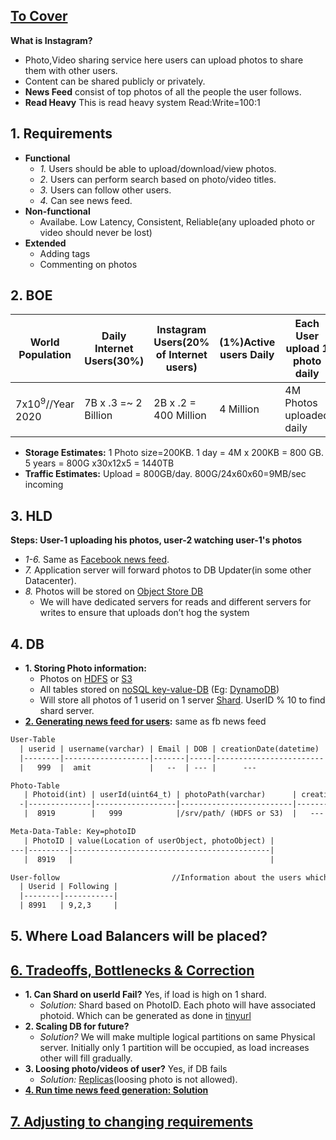 ## [To Cover](/System-Design/Scalable)

**What is Instagram?** 
  - Photo,Video sharing service here users can upload photos to share them with other users.
  - Content can be shared publicly or privately.
  - **News Feed** consist of top photos of all the people the user follows.
  - **Read Heavy** This is read heavy system Read:Write=100:1

## 1. Requirements
- **Functional**
  - *1.* Users should be able to upload/download/view photos.
  - *2.* Users can perform search based on photo/video titles.
  - *3.* Users can follow other users.
  - *4.* Can see news feed.
- **Non-functional**
  - Availabe. Low Latency, Consistent, Reliable(any uploaded photo or video should never be lost)
- **Extended**
  - Adding tags
  - Commenting on photos

## 2. BOE

|World Population|Daily Internet Users(30%)|Instagram Users(20% of Internet users)|(1%)Active users Daily|Each User upload 1 photo daily|Photos/sec|
|---|---|---|---|---|---|
|7x10<sup>9</sup>//Year 2020|7B x .3 =~ 2 Billion|2B x .2 = 400 Million|4 Million|4M Photos uploaded daily|4M/24 x 60 x 60 = 4Photos/sec|

- **Storage Estimates:** 1 Photo size=200KB. 1 day = 4M x 200KB = 800 GB. 5 years = 800G x30x12x5 = 1440TB
- **Traffic Estimates:** Upload = 800GB/day. 800G/24x60x60=9MB/sec incoming

## 3. HLD

**Steps: User-1 uploading his photos, user-2 watching user-1's photos**
- *1-6.* Same as [Facebook news feed](/System-Design/Scalable/facebook/News%20Feed).
- *7.* Application server will forward photos to DB Updater(in some other Datacenter).
- *8.* Photos will be stored on [Object Store DB](/System-Design/Concepts/Databases)
  - We will have dedicated servers for reads and different servers for writes to ensure that uploads don’t hog the system

## 4. DB
- **1. Storing Photo information:** 
  - Photos on [HDFS](/Operating_Systems/Linux/FileSystem/HDFS_Hadoop_Distributed_File_System.md) or [S3](/System-Design/Concepts/Databases/Object_Storage/Amazon_S3.md)
  - All tables stored on [noSQL key-value-DB](/System-Design/Concepts/Databases) (Eg: [DynamoDB](/System-Design/Concepts/Databases/NOSQL/AWS_DynamoDB/README.md))
  - Will store all photos of 1 userid on 1 server [Shard](/System-Design/Concepts/Databases/Database_Scaling). UserID % 10 to find shard server.
- **[2. Generating news feed for users](/Scalable/facebook/News%20Feed/README.md):** same as fb news feed

```html
User-Table
  | userid | username(varchar) | Email | DOB | creationDate(datetime) | lastlogin_time | 
  |--------|-------------------|-------|-----|------------------------|----------------|
  |   999  |  amit             |   --  | --- |      ---               |   --           |

Photo-Table
   | Photoid(int) | userId(uint64_t) | photoPath(varchar)      | creationDate(datetime) | 
  -|--------------|------------------|-------------------------|------------------------|-------
   |  8919        |   999            |/srv/path/ (HDFS or S3)  |   ---                  |

Meta-Data-Table: Key=photoID                                            //Information where photo-object,user-object are stored
   | PhotoID | value(Location of userObject, photoObject) |
---|---------|--------------------------------------------|
   |  8919   |                                            |

User-follow                         //Information about the users which this user is following
  | Userid | Following |
  |--------|-----------|
  | 8991   | 9,2,3     |
```

## 5. Where Load Balancers will be placed?

## [6. Tradeoffs, Bottlenecks & Correction](/System-Design/Concepts/Bottlenecks_of_Distributed_Systems/Bottlenecks.md)
- **1. Can Shard on userId Fail?** Yes, if load is high on 1 shard.
  - *Solution:* Shard based on PhotoID. Each photo will have associated photoid. Which can be generated as done in [tinyurl](/System-Design/Scalable/tinyurl/Design.md)
- **2. Scaling DB for future?**
  - *Solution?* We will make multiple logical partitions on same Physical server. Initially only 1 partition will be occupied, as load increases other will fill gradually.
- **3. Loosing photo/videos of user?** Yes, if DB fails
  - *Solution:* [Replicas](/System-Design/Concepts/Databases/Database_Scaling)(loosing photo is not allowed).
- **[4. Run time news feed generation: Solution](System-Design/Scalable/facebook/News%20Feed/README.md)**

## [7. Adjusting to changing requirements](/System-Design/Concepts/Changing_Requirements/README.md)
